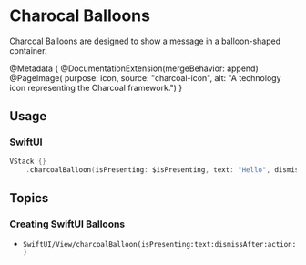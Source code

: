 # Charocal Balloons

Charcoal Balloons are designed to show a message in a balloon-shaped container.

@Metadata {
    @DocumentationExtension(mergeBehavior: append)
    @PageImage(
        purpose: icon, 
        source: "charcoal-icon", 
        alt: "A technology icon representing the Charcoal framework.")
}

## Usage

### SwiftUI

```swift
VStack {}
    .charcoalBalloon(isPresenting: $isPresenting, text: "Hello", dismissAfter: 2)
```

## Topics

### Creating SwiftUI Balloons
- ``SwiftUI/View/charcoalBalloon(isPresenting:text:dismissAfter:action:)``
